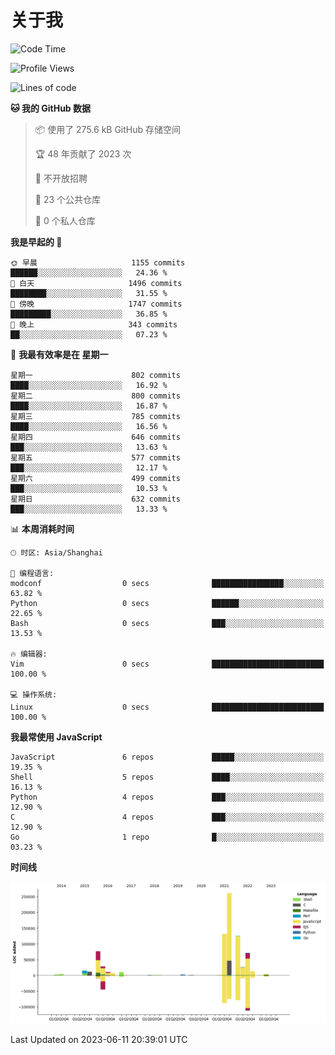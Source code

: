 # 关于我

<!--START_SECTION:waka-->
![Code Time](http://img.shields.io/badge/Code%20Time-757%20hrs%2049%20mins-blue)

![Profile Views](http://img.shields.io/badge/%E4%B8%AA%E4%BA%BA%E8%B5%84%E6%96%99%E8%A7%82%E7%9C%8B%E6%AC%A1%E6%95%B0-0-blue)

![Lines of code](https://img.shields.io/badge/%E4%BB%8E%E3%80%8CHello%20World%E3%80%8D%E8%B5%B7%E6%88%91%E5%B7%B2%E7%BB%8F%E5%86%99%E4%BA%86-802.6%20thousand%20%E8%A1%8C%E4%BB%A3%E7%A0%81-blue)

**🐱 我的 GitHub 数据** 

> 📦  使用了 275.6 kB GitHub 存储空间 
 > 
> 🏆 48 年贡献了 2023 次
 > 
> 🚫 不开放招聘
 > 
> 📜 23 个公共仓库 
 > 
> 🔑 0 个私人仓库 
 > 
**我是早起的 🐤** 

```text
🌞 早晨                     1155 commits        ██████░░░░░░░░░░░░░░░░░░░   24.36 % 
🌆 白天                     1496 commits        ████████░░░░░░░░░░░░░░░░░   31.55 % 
🌃 傍晚                     1747 commits        █████████░░░░░░░░░░░░░░░░   36.85 % 
🌙 晚上                     343 commits         ██░░░░░░░░░░░░░░░░░░░░░░░   07.23 % 
```
📅 **我最有效率是在 星期一** 

```text
星期一                      802 commits         ████░░░░░░░░░░░░░░░░░░░░░   16.92 % 
星期二                      800 commits         ████░░░░░░░░░░░░░░░░░░░░░   16.87 % 
星期三                      785 commits         ████░░░░░░░░░░░░░░░░░░░░░   16.56 % 
星期四                      646 commits         ███░░░░░░░░░░░░░░░░░░░░░░   13.63 % 
星期五                      577 commits         ███░░░░░░░░░░░░░░░░░░░░░░   12.17 % 
星期六                      499 commits         ███░░░░░░░░░░░░░░░░░░░░░░   10.53 % 
星期日                      632 commits         ███░░░░░░░░░░░░░░░░░░░░░░   13.33 % 
```


📊 **本周消耗时间** 

```text
🕑︎ 时区: Asia/Shanghai

💬 编程语言: 
modconf                  0 secs              ████████████████░░░░░░░░░   63.82 % 
Python                   0 secs              ██████░░░░░░░░░░░░░░░░░░░   22.65 % 
Bash                     0 secs              ███░░░░░░░░░░░░░░░░░░░░░░   13.53 % 

🔥 编辑器: 
Vim                      0 secs              █████████████████████████   100.00 % 

💻 操作系统: 
Linux                    0 secs              █████████████████████████   100.00 % 
```

**我最常使用 JavaScript** 

```text
JavaScript               6 repos             █████░░░░░░░░░░░░░░░░░░░░   19.35 % 
Shell                    5 repos             ████░░░░░░░░░░░░░░░░░░░░░   16.13 % 
Python                   4 repos             ███░░░░░░░░░░░░░░░░░░░░░░   12.90 % 
C                        4 repos             ███░░░░░░░░░░░░░░░░░░░░░░   12.90 % 
Go                       1 repo              █░░░░░░░░░░░░░░░░░░░░░░░░   03.23 % 
```



**时间线**

![Lines of Code chart](https://raw.githubusercontent.com/Arondight/Arondight/master/assets/bar_graph.png)


 Last Updated on 2023-06-11 20:39:01 UTC
<!--END_SECTION:waka-->
